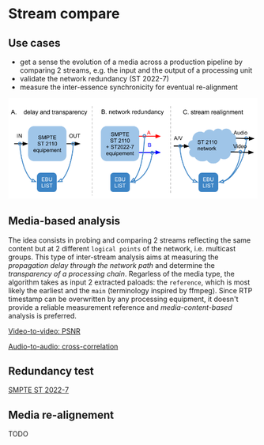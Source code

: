 # Stream compare

## Use cases

* get a sense the evolution of a media across a production pipeline by comparing 2 streams, e.g. the input and the output of a processing unit
* validate the network redundancy (ST 2022-7)
* measure the inter-essence synchronicity for eventual re-alignment

![comp](./comparision_use_cases.png)

## Media-based analysis

The idea consists in probing and comparing 2 streams reflecting the same content but at 2 different `logical points` of the network, i.e. multicast groups.
This type of inter-stream analysis aims at measuring the *propagation delay through the network path* and determine the *transparency of a processing chain*.
Regarless of the media type, the algorithm takes as input 2 extracted paloads: the `reference`, which is most likely the earliest and the `main` (terminology inspired by ffmpeg).
Since RTP timestamp can be overwritten by any processing equipment, it doesn't provide a reliable measurement reference and *media-content-based* analysis is preferred.

[Video-to-video: PSNR](./v2v_comparison.md)

[Audio-to-audio: cross-correlation](./a2a_comparison.md)

## Redundancy test

[SMPTE ST 2022-7](./ST_2022-7.md)

## Media re-alignement

TODO
